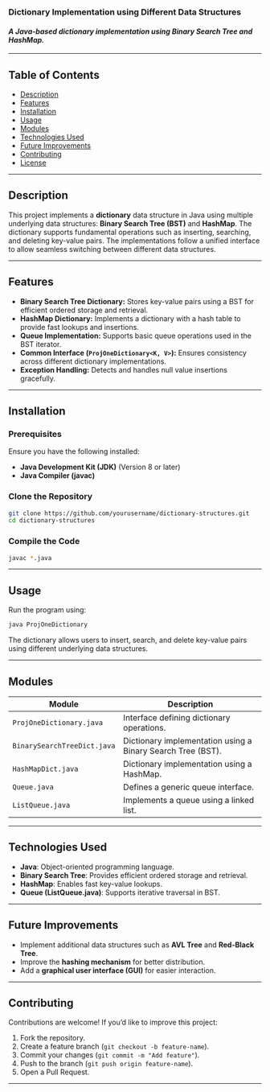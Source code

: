### **Dictionary Implementation using Different Data Structures**
#### *A Java-based dictionary implementation using Binary Search Tree and HashMap.*

---

## **Table of Contents**
- [Description](#description)
- [Features](#features)
- [Installation](#installation)
- [Usage](#usage)
- [Modules](#modules)
- [Technologies Used](#technologies-used)
- [Future Improvements](#future-improvements)
- [Contributing](#contributing)
- [License](#license)

---

## **Description**
This project implements a **dictionary** data structure in Java using multiple underlying data structures: **Binary Search Tree (BST)** and **HashMap**. The dictionary supports fundamental operations such as inserting, searching, and deleting key-value pairs. The implementations follow a unified interface to allow seamless switching between different data structures.

---

## **Features**
- **Binary Search Tree Dictionary:** Stores key-value pairs using a BST for efficient ordered storage and retrieval.
- **HashMap Dictionary:** Implements a dictionary with a hash table to provide fast lookups and insertions.
- **Queue Implementation:** Supports basic queue operations used in the BST iterator.
- **Common Interface (`ProjOneDictionary<K, V>`):** Ensures consistency across different dictionary implementations.
- **Exception Handling:** Detects and handles null value insertions gracefully.

---

## **Installation**
### **Prerequisites**
Ensure you have the following installed:
- **Java Development Kit (JDK)** (Version 8 or later)
- **Java Compiler (javac)**

### **Clone the Repository**
```bash
git clone https://github.com/yourusername/dictionary-structures.git
cd dictionary-structures
```

### **Compile the Code**
```bash
javac *.java
```

---

## **Usage**
Run the program using:
```bash
java ProjOneDictionary
```
The dictionary allows users to insert, search, and delete key-value pairs using different underlying data structures.

---

## **Modules**
| Module | Description |
|--------|------------|
| `ProjOneDictionary.java` | Interface defining dictionary operations. |
| `BinarySearchTreeDict.java` | Dictionary implementation using a Binary Search Tree (BST). |
| `HashMapDict.java` | Dictionary implementation using a HashMap. |
| `Queue.java` | Defines a generic queue interface. |
| `ListQueue.java` | Implements a queue using a linked list. |

---

## **Technologies Used**
- **Java**: Object-oriented programming language.
- **Binary Search Tree**: Provides efficient ordered storage and retrieval.
- **HashMap**: Enables fast key-value lookups.
- **Queue (ListQueue.java)**: Supports iterative traversal in BST.

---

## **Future Improvements**
- Implement additional data structures such as **AVL Tree** and **Red-Black Tree**.
- Improve the **hashing mechanism** for better distribution.
- Add a **graphical user interface (GUI)** for easier interaction.

---

## **Contributing**
Contributions are welcome! If you’d like to improve this project:
1. Fork the repository.
2. Create a feature branch (`git checkout -b feature-name`).
3. Commit your changes (`git commit -m "Add feature"`).
4. Push to the branch (`git push origin feature-name`).
5. Open a Pull Request.

---


